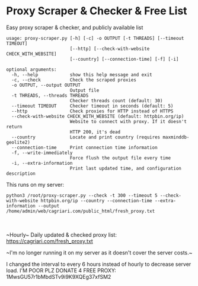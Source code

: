 

# Proxy Scraper & Checker & Free List

Easy proxy scraper & checker, and publicly available list

```
usage: proxy-scraper.py [-h] [-c] -o OUTPUT [-t THREADS] [--timeout TIMEOUT]
                        [--http] [--check-with-website CHECK_WITH_WEBSITE]
                        [--country] [--connection-time] [-f] [-i]

optional arguments:
  -h, --help            show this help message and exit
  -c, --check           Check the scraped proxies
  -o OUTPUT, --output OUTPUT
                        Output file
  -t THREADS, --threads THREADS
                        Checker threads count (default: 30)
  --timeout TIMEOUT     Checker timeout in seconds (default: 5)
  --http                Check proxies for HTTP instead of HTTPS
  --check-with-website CHECK_WITH_WEBSITE (default: httpbin.org/ip)
                        Website to connect with proxy. If it doesn't return
                        HTTP 200, it's dead
  --country             Locate and print country (requires maxminddb-geolite2)
  --connection-time     Print connection time information
  -f, --write-immediately
                        Force flush the output file every time
  -i, --extra-information
                        Print last updated time, and configuration description
```


This runs on my server:
```
python3 /root/proxy-scraper.py --check -t 300 --timeout 5 --check-with-website httpbin.org/ip --country --connection-time --extra-information --output /home/admin/web/cagriari.com/public_html/fresh_proxy.txt 
```

<br><br>
~Hourly~ Daily updated & checked proxy list: https://cagriari.com/fresh_proxy.txt

~I'm no longer running it on my server as it doesn't cover the server costs.~

I changed the interval to every 6 hours instead of hourly to decrease server load. I'M POOR PLZ DONATE 4 FREE PROXY: 1MwsGU57r1bMbdSTv9i9K9XQEg37xfSM2
